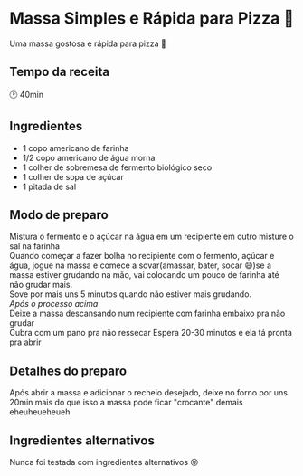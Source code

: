 # Massa Simples e Rápida para Pizza :pizza:
Uma massa gostosa e rápida para pizza  :pizza:

## Tempo da receita 

:clock2: 40min

## Ingredientes

- 1 copo americano de farinha
- 1/2 copo americano de água morna
- 1 colher de sobremesa de fermento biológico seco
- 1 colher de sopa de açúcar
- 1 pitada de sal

## Modo de preparo 

Mistura o fermento e o açúcar na água em um recipiente em outro misture o sal na farinha   
Quando começar a fazer bolha no recipiente com o fermento, açúcar e água, jogue na massa e comece a sovar(amassar, bater, socar :smile:)se a massa estiver grudando na mão, vai colocando um pouco de farinha até não grudar mais.  
Sove por mais uns 5 minutos quando não estiver mais grudando.  
*Após o processo acima*  
Deixe a massa descansando num recipiente com farinha embaixo pra não grudar   
Cubra com um pano pra não ressecar 
Espera 20-30 minutos e ela tá pronta pra abrir   

## Detalhes do preparo 

Após abrir a massa e adicionar o recheio desejado, deixe no forno por uns 20min mais do que isso a massa pode ficar "crocante" demais eheuheueheueh

## Ingredientes alternativos 

Nunca foi testada com ingredientes alternativos :stuck_out_tongue_closed_eyes: